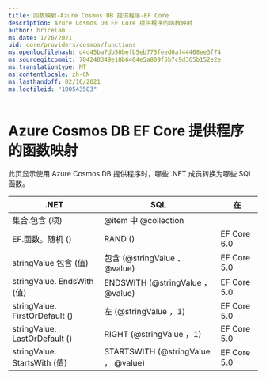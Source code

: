 ```yaml
---
title: 函数映射-Azure Cosmos DB 提供程序-EF Core
description: Azure Cosmos DB EF Core 提供程序的函数映射
author: bricelam
ms.date: 1/26/2021
uid: core/providers/cosmos/functions
ms.openlocfilehash: d4d45ba7db50befb5eb775feed0af44468ee3f74
ms.sourcegitcommit: 704240349e18b6404e5a809f5b7c9d365b152e2e
ms.translationtype: MT
ms.contentlocale: zh-CN
ms.lasthandoff: 02/16/2021
ms.locfileid: "100543583"
---
```

# <a name="function-mappings-of-the-azure-cosmos-db-ef-core-provider"></a>Azure Cosmos DB EF Core 提供程序的函数映射

此页显示使用 Azure Cosmos DB 提供程序时，哪些 .NET 成员转换为哪些 SQL 函数。

.NET                          | SQL                              | 在
----------------------------- | -------------------------------- | --------
集合.包含 (项)      | @item 中 @collection
EF.函数。随机 ()          | RAND ()                            | EF Core 6.0
stringValue 包含 (值)    | 包含 (@stringValue 、 @value)    | EF Core 5.0
stringValue. EndsWith (值)    | ENDSWITH (@stringValue ， @value)    | EF Core 5.0
stringValue. FirstOrDefault ()   | 左 (@stringValue ，1)             | EF Core 5.0
stringValue. LastOrDefault ()    | RIGHT (@stringValue ，1)            | EF Core 5.0
stringValue. StartsWith (值)  | STARTSWITH (@stringValue ， @value)  | EF Core 5.0
